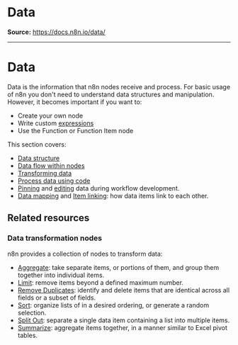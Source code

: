 # Data

**Source:** https://docs.n8n.io/data/

---

# Data

Data is the information that n8n nodes receive and process. For basic usage of n8n you don't need to understand data structures and manipulation. However, it becomes important if you want to:

- Create your own node
- Write custom [expressions](../glossary/#expression-n8n)
- Use the Function or Function Item node

This section covers:

- [Data structure](data-structure/)
- [Data flow within nodes](data-flow-nodes/)
- [Transforming data](transforming-data/)
- [Process data using code](code/)
- [Pinning](data-pinning/) and [editing](data-editing/) data during workflow development.
- [Data mapping](data-mapping/) and [Item linking](data-mapping/data-item-linking/): how data items link to each other.

## Related resources

### Data transformation nodes

n8n provides a collection of nodes to transform data:

- [Aggregate](../integrations/builtin/core-nodes/n8n-nodes-base.aggregate/): take separate items, or portions of them, and group them together into individual items.
- [Limit](../integrations/builtin/core-nodes/n8n-nodes-base.aggregate/): remove items beyond a defined maximum number.
- [Remove Duplicates](../integrations/builtin/core-nodes/n8n-nodes-base.removeduplicates/): identify and delete items that are identical across all fields or a subset of fields.
- [Sort](../integrations/builtin/core-nodes/n8n-nodes-base.sort/): organize lists of in a desired ordering, or generate a random selection.
- [Split Out](../integrations/builtin/core-nodes/n8n-nodes-base.splitout/): separate a single data item containing a list into multiple items.
- [Summarize](../integrations/builtin/core-nodes/n8n-nodes-base.summarize/): aggregate items together, in a manner similar to Excel pivot tables.
